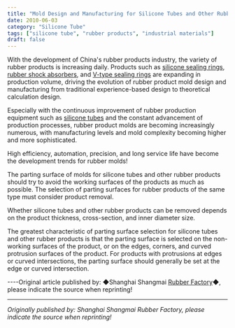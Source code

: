 ```yaml
---
title: "Mold Design and Manufacturing for Silicone Tubes and Other Rubber Products"
date: 2010-06-03
category: "Silicone Tube"
tags: ["silicone tube", "rubber products", "industrial materials"]
draft: false
---
```


With the development of China's rubber products industry, the variety of rubber products is increasing daily. Products such as [silicone sealing rings](http://www.smpolymer.com/), [rubber shock absorbers](http://www.smpolymer.com/), and [V-type sealing rings](http://www.smpolymer.com/) are expanding in production volume, driving the evolution of rubber product mold design and manufacturing from traditional experience-based design to theoretical calculation design.

Especially with the continuous improvement of rubber production equipment such as [silicone tubes](http://www.smpolymer.com/guijiaoguan/) and the constant advancement of production processes, rubber product molds are becoming increasingly numerous, with manufacturing levels and mold complexity becoming higher and more sophisticated.

High efficiency, automation, precision, and long service life have become the development trends for rubber molds!

The parting surface of molds for silicone tubes and other rubber products should try to avoid the working surfaces of the products as much as possible. The selection of parting surfaces for rubber products of the same type must consider product removal.

Whether silicone tubes and other rubber products can be removed depends on the product thickness, cross-section, and inner diameter size.

The greatest characteristic of parting surface selection for silicone tubes and other rubber products is that the parting surface is selected on the non-working surfaces of the product, or on the edges, corners, and curved protrusion surfaces of the product. For products with protrusions at edges or curved intersections, the parting surface should generally be set at the edge or curved intersection.

----Original article published by: ◆Shanghai Shangmai [Rubber Factory](http://www.smpolymer.com/)◆, please indicate the source when reprinting!

---

*Originally published by: Shanghai Shangmai Rubber Factory, please indicate the source when reprinting!*